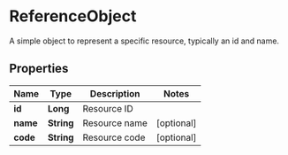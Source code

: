 

# ReferenceObject

A simple object to represent a specific resource, typically an id and name.
## Properties

Name | Type | Description | Notes
------------ | ------------- | ------------- | -------------
**id** | **Long** | Resource ID | 
**name** | **String** | Resource name |  [optional]
**code** | **String** | Resource code |  [optional]



